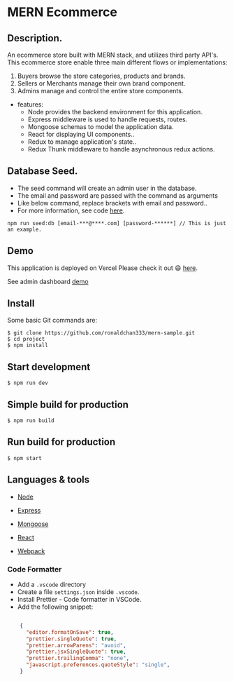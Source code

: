 # MERN Ecommerce

## Description.

An ecommerce store built with MERN stack, and utilizes third party API's. This ecommerce store enable three main different flows or implementations:

1. Buyers browse the store categories, products and brands.
2. Sellers or Merchants manage their own brand component.
3. Admins manage and control the entire store components.


* features:
  * Node provides the backend environment for this application.
  * Express middleware is used to handle requests, routes.
  * Mongoose schemas to model the application data.
  * React for displaying UI components..
  * Redux to manage application's state..
  * Redux Thunk middleware to handle asynchronous redux actions.


## Database Seed.

* The seed command will create an admin user in the database.
* The email and password are passed with the command as arguments
* Like below command, replace brackets with email and password..
* For more information, see code [here](server/utils/seed.js).

```
npm run seed:db [email-***@****.com] [password-******] // This is just an example.
```

## Demo

This application is deployed on Vercel Please check it out :smile: [here](https://mern-store-gold.vercel.app).

See admin dashboard [demo](https://mernstore-bucket.s3.us-east-2.amazonaws.com/admin.mp4)

## Install

Some basic Git commands are:

```
$ git clone https://github.com/ronaldchan333/mern-sample.git
$ cd project
$ npm install
```

## Start development

```
$ npm run dev
```

## Simple build for production

```
$ npm run build
```

## Run build for production

```
$ npm start
```


## Languages & tools

- [Node](https://nodejs.org/en/)

- [Express](https://expressjs.com/)

- [Mongoose](https://mongoosejs.com/)

- [React](https://reactjs.org/)

- [Webpack](https://webpack.js.org/)


### Code Formatter

- Add a `.vscode` directory
- Create a file `settings.json` inside `.vscode`.
- Install Prettier - Code formatter in VSCode.
- Add the following snippet:  

```json

    {
      "editor.formatOnSave": true,
      "prettier.singleQuote": true,
      "prettier.arrowParens": "avoid",
      "prettier.jsxSingleQuote": true,
      "prettier.trailingComma": "none",
      "javascript.preferences.quoteStyle": "single",
    }

```

